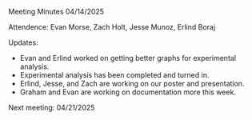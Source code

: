 Meeting Minutes 04/14/2025

Attendence: Evan Morse, Zach Holt, Jesse Munoz, Erlind Boraj

Updates: 

- Evan and Erlind worked on getting better graphs for experimental analysis.
- Experimental analysis has been completed and turned in.
- Erlind, Jesse, and Zach are working on our poster and presentation.
- Graham and Evan are working on documentation more this week.



Next meeting: 04/21/2025
